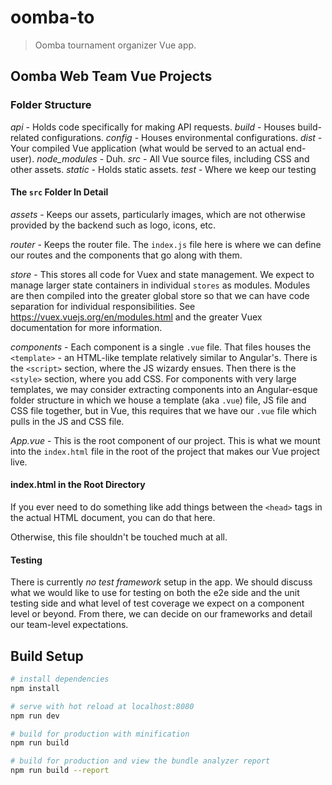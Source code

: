 # oomba-to

> Oomba tournament organizer Vue app.

## Oomba Web Team Vue Projects

### Folder Structure

_api_ - Holds code specifically for making API requests.
_build_ - Houses build-related configurations.
_config_ - Houses environmental configurations.
_dist_ - Your compiled Vue application (what would be served to an actual end-user).
_node_modules_ - Duh.
_src_ - All Vue source files, including CSS and other assets.
_static_ - Holds static assets.
_test_ - Where we keep our testing

#### The `src` Folder In Detail

_assets_ - Keeps our assets, particularly images, which are not otherwise provided by the backend such as logo, icons, etc.

_router_ - Keeps the router file. The `index.js` file here is where we can define our routes and the components that go along with them.

_store_ - This stores all code for Vuex and state management. We expect to manage larger state containers in individual `stores` as modules. Modules are then compiled into the greater global store so that we can have code separation for individual responsibilities. See https://vuex.vuejs.org/en/modules.html and the greater Vuex documentation for more information.

_components_ - Each component is a single `.vue` file. That files houses the `<template>` - an HTML-like template relatively similar to Angular's. There is the `<script>` section, where the JS wizardy ensues. Then there is the `<style>` section, where you add CSS. For components with very large templates, we may consider extracting components into an Angular-esque folder structure in which we house a template (aka `.vue`) file, JS file and CSS file together, but in Vue, this requires that we have our `.vue` file which pulls in the JS and CSS file.

_App.vue_ - This is the root component of our project. This is what we mount into the `index.html` file in the root of the project that makes our Vue project live.

#### index.html in the Root Directory

If you ever need to do something like add things between the `<head>` tags in the actual HTML document, you can do that here.

Otherwise, this file shouldn't be touched much at all.

#### Testing

There is currently _no test framework_ setup in the app. We should discuss what we would like to use for testing on both the e2e side and the unit testing side and what level of test coverage we expect on a component level or beyond. From there, we can decide on our frameworks and detail our team-level expectations.

## Build Setup

```bash
# install dependencies
npm install

# serve with hot reload at localhost:8080
npm run dev

# build for production with minification
npm run build

# build for production and view the bundle analyzer report
npm run build --report
```
